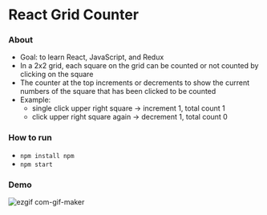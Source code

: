 # React Grid Counter

### About
* Goal: to learn React, JavaScript, and Redux
* In a 2x2 grid, each square on the grid can be counted or not counted by clicking on the square
* The counter at the top increments or decrements to show the current numbers of the square that has been clicked to be counted
* Example: 
  * single click upper right square -> increment 1, total count 1
  * click upper right square again -> decrement 1, total count 0

### How to run
* ```npm install npm```
* ```npm start```

### Demo
![ezgif com-gif-maker](https://user-images.githubusercontent.com/82434097/169167713-6cee383c-28ad-45fd-aa96-91a3c25e0d83.gif)

